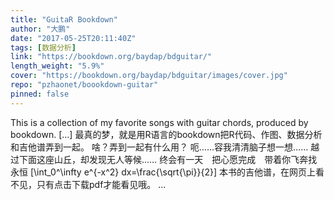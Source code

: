 ```yaml
---
title: "GuitaR Bookdown"
author: "大鹏"
date: "2017-05-25T20:11:40Z"
tags: [数据分析]
link: "https://bookdown.org/baydap/bdguitar/"
length_weight: "5.9%"
cover: "https://bookdown.org/baydap/bdguitar/images/cover.jpg"
repo: "pzhaonet/boookdown-guitar"
pinned: false
---
```


This is a collection of my favorite songs with guitar chords, produced by bookdown. [...] 最真的梦，就是用R语言的bookdown把R代码、作图、数据分析和吉他谱弄到一起。 啥？弄到一起有什么用？ 呃……容我清清脑子想一想…… 越过下面这座山丘，却发现无人等候…… 终会有一天　把心愿完成　带着你飞奔找永恒 \[\int_0^\infty e^{-x^2} dx=\frac{\sqrt{\pi}}{2}\] 本书的吉他谱，在网页上看不见，只有点击下载pdf才能看见哦。  ...
